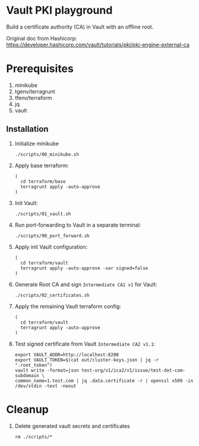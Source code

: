 # Vault PKI playground
Build a certificate authority (CA) in Vault with an offline root.

Original doc from Hashicorp: https://developer.hashicorp.com/vault/tutorials/pki/pki-engine-external-ca

# Prerequisites

1. minikube
2. tgenv/terragrunt
3. tfenv/terraform
4. jq
5. vault

## Installation

1. Initialize minikube
   ```shell
   ./scripts/00_minikube.sh
   ```

1. Apply base terraform:
   ```shell
   (
     cd terraform/base
     terragrunt apply -auto-approve
   )
   ```

1. Init Vault:
   ```shell
   ./scripts/01_vault.sh
   ```

1. Run port-forwarding to Vault in a separate terminal:
   ```shell
   ./scripts/90_port_forward.sh
   ```

1. Apply init Vault configuration:
   ```shell
   (
     cd terraform/vault
     terragrunt apply -auto-approve -var signed=false
   )
   ```

1. Generate Root CA and sign `Intermediate CA1 v1` for Vault:
   ```shell
   ./scripts/02_certificates.sh
   ```

1. Apply the remaining Vault terraform config:
   ```shell
   (
     cd terraform/vault
     terragrunt apply -auto-approve
   )
   ```

1. Test signed certificate from Vault `Intermediate CA2 v1.1`:
   ```shell
   export VAULT_ADDR=http://localhost:8200
   export VAULT_TOKEN=$(cat out/cluster-keys.json | jq -r ".root_token")
   vault write -format=json test-org/v1/ica2/v1/issue/test-dot-com-subdomain \
   common_name=1.test.com | jq .data.certificate -r | openssl x509 -in /dev/stdin -text -noout
   ```

# Cleanup

1. Delete generated vault secrets and certificates
   ```shell
   rm ./scripts/*
   ```
